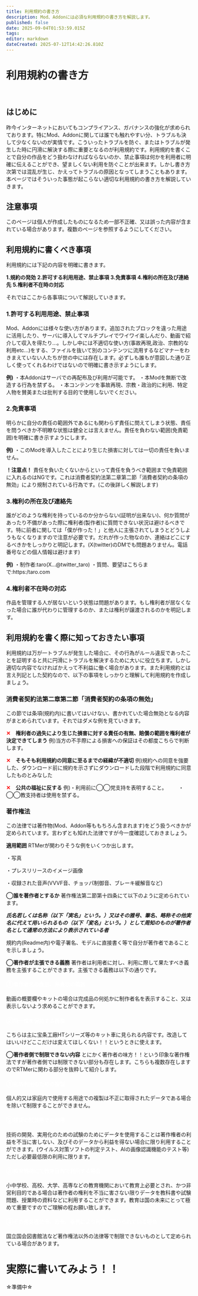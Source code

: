 ```yaml
---
title: 利用規約の書き方
description: Mod、Addonには必須な利用規約の書き方を解説します。
published: false
date: 2025-09-04T01:53:59.015Z
tags: 
editor: markdown
dateCreated: 2025-07-12T14:42:26.810Z
---
```


# 利用規約の書き方
&nbsp;
## はじめに
昨今インターネットにおいてもコンプライアンス、ガバナンスの強化が求められております。特にMod、Addonに関しては誰でも触れやすい分、トラブルも決して少なくないのが実情です。こういったトラブルを防ぐ、またはトラブルが発生した時に円滑に解決する際に重要となるのが利用規約です。利用規約を書くことで自分の作品をどう扱わなければならないのか、禁止事項は何かを利用者に明確に伝えることができ、望ましくない利用を防ぐことが出来ます。しかし書き方次第では混乱が生じ、かえってトラブルの原因となってしまうこともあります。本ページではそういった事態が起こらない適切な利用規約の書き方を解説していきます。
&nbsp;
## 注意事項
このページは個人が作成したものになるため一部不正確、又は誤った内容が含まれている場合があります。複数のページを参照するようにしてください。
## 利用規約に書くべき事項
利用規約には下記の内容を明確に書きます。

**1.規約の発効**
**2.許可する利用用途、禁止事項**
**3.免責事項**
**4.権利の所在及び連絡先**
**5.権利者不在時の対応**

それではここから各事項について解説していきます。

### 1.許可する利用用途、禁止事項
Mod、Addonには様々な使い方があります。追加されたブロックを違った用途に活用したり、サーバに導入してマルチプレイでワイワイ楽しんだり、動画で紹介して収入を得たり...。しかし中には不適切な使い方(事故再現,政治、宗教的な利用etc...)をする、ファイルを抜いて別のコンテンツに流用するなどマナーをわきまえていない人たちが世の中には存在します。必ずしも誰もが意図した通り正しく使ってくれるわけではないので明確に書き示すようにします。

**例)**
・本Addonはサーバでの再配布及び利用が可能です。
・本Modを無断で改造する行為を禁ずる。
・本コンテンツを事故再現、宗教・政治的に利用、特定人物を賛美または批判する目的で使用しないでください。

### 2.免責事項
明らかに自分の責任の範囲外であるにも関わらず責任に問えてしまう状態、責任を問うべきか不明瞭な状態は健全とは言えません。責任を負わない範囲(免責範囲)を明確に書き示すようにします。

**例)**
・このModを導入したことにより生じた損害に対しては一切の責任を負いません。

**！注意点！**
責任を負いたくないからといって責任を負うべき範囲まで免責範囲に入れるのはNGです。これは消費者契約法第二章第二節「消費者契約の条項の無効」により規制されている行為です。(この後詳しく解説します)

### 3.権利の所在及び連絡先
誰がどのような権利を持っているのか分からない(証明が出来ない)、何か質問があったり不備があった際に権利者(製作者)に質問できない状況は避けるべきです。特に前者に関しては「僕が作った！」と他人に主張されてしまうとどうしようもなくなりますので注意が必要です。だれが作った物なのか、連絡はどこにするべきかをしっかりと明記します。(X(twitter)のDMでも問題ありません。電話番号などの個人情報は避けます)

**例)**
・制作者:taro(X...@twitter_taro)
・質問、要望はこちらまで:https:/taro.com

### 4.権利者不在時の対応
作品を管理する人が居ないという状態は問題があります。もし権利者が居なくなった場合に誰が代わりに管理するのか、または権利が譲渡されるのかを明記します。


## 利用規約を書く際に知っておきたい事項
利用規約は万が一トラブルが発生した場合に、その行為がルール違反であったことを証明すると共に円滑にトラブルを解決するために大いに役立ちます。しかし適切な内容でなければかえって不利益に働く場合があります。また利用規約とは言え列記とした契約なので、以下の事項をしっかりと理解して利用規約を作成しましょう。

### 消費者契約法第二章第二節「消費者契約の条項の無効」
この節では条項(規約内)に書いてはいけない、書かれていた場合無効となる内容がまとめられています。それではダメな例を見ていきます。

**<span style="color: red; ">✕</span>　権利者の過失により生じた損害に対する責任の有無、賠償の範囲を権利者が決定できてしまう**
例)当方の不手際による損害への保証はその都度こちらで判断します。

**<span style="color: red; ">✕</span>　そもそも利用規約の同意に至るまでの経緯が不適切**
例)規約への同意を強要した、ダウンロード前に規約を示さずにダウンロードした段階で利用規約に同意したものとみなした

**<span style="color: red; ">✕</span>　公共の福祉に反する**
例)・利用前に◯◯党支持を表明すること。
　　・◯◯教支持者は使用を禁ずる。
### 著作権法
この法律では著作物(Mod、Addon等ももちろん含まれます)をどう扱うべきかが定められています。言わずとも知れた法律ですが今一度確認しておきましょう。

**適用範囲**
RTMerが関わりそうな例をいくつか出します。

・写真

・プレスリリースのイメージ画像

・収録された音声(VVVF音、チョッパ制御音、ブレーキ緩解音など)

**◯誰を著作者とするか**
著作権法第二節第十四条にて以下のように定められています。

***氏名若しくは名称（以下「実名」という。）又はその雅号、筆名、略称その他実名に代えて用いられるもの（以下「変名」という。）として周知のものが著作者名として通常の方法により表示されている者***

規約内(Readme内)や電子署名、モデルに直接書く等で自分が著作者であることを示しましょう。

**◯著作者が主張できる義務**
著作者は利用者に対し、利用に際して果たすべき義務を主張することができます。主張できる義務は以下の通りです。

#### <span style="color: white; ">①著作者名の表示、非表示の義務</span>
動画の概要欄やキットの場合は完成品の何処かに制作者名を表示すること、又は表示しないよう求めることができます。

#### <span style="color: white; ">②同一性を保持する義務</span>
こちらは主に宝条工廠HTシリーズ等のキット車に見られる内容です。改造してはいいけどここだけは変えてほしくない！！というときに使えます。

**◯著作者側で制限できない内容**
とにかく著作者の味方！！という印象な著作権法ですが著作者側では制限できない部分も存在します。こちらも複数存在しますのでRTMerに関わる部分を抜粋して紹介します。

#### <span style="color: white; ">①私的利用のための複製</span>
個人的又は家庭内で使用する用途での複製は不正に取得されたデータである場合を除いて制限することができません。

#### <span style="color: white; ">②技術の試験用での利用</span>
技術の開発、実用化のための試験のためにデータを使用することは著作権者の利益を不当に害しない、及びそのデータから利益を得ない場合に限り利用することができます。(ウイルス対策ソフトの判定テスト、AIの画像認識機能のテスト等)ただし必要最低限の利用に限ります。

#### <span style="color: white; ">③教育機関にて教育目的で利用する場合</span>
小中学校、高校、大学、高専などの教育機関において教育上必要とされ、かつ非営利目的である場合は著作者の権利を不当に害さない限りデータを教科書や試験問題、授業時の資料などに利用することができます。教育は国の未来にとって極めて重要ですのでご理解の程お願い致します。

#### <span style="color: white; ">④その他各種法令、政令、条例により利用が認められている場合</span>
国立国会図書館法など著作権法以外の法律等で制限できないものとして定められている場合があります。

# 実際に書いてみよう！！
☆準備中☆
